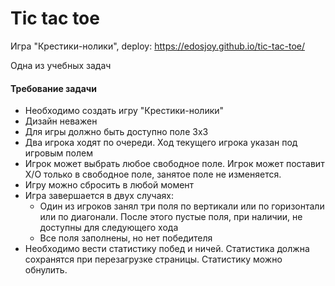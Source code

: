 # Tic tac toe

Игра "Крестики-нолики", deploy: https://edosjoy.github.io/tic-tac-toe/

Одна из учебных задач

#### Требование задачи
* Необходимо создать игру "Крестики-нолики"
* Дизайн неважен
* Для игры должно быть доступно поле 3х3
* Два игрока ходят по очереди. Ход текущего игрока указан под игровым полем
* Игрок может выбрать любое свободное поле. Игрок может поставит Х/О только в свободное поле, занятое поле не изменяется.
* Игру можно сбросить в любой момент
* Игра завершается в двух случаях:
  * Один из игроков занял три поля по вертикали или по горизонтали или по диагонали. После этого пустые поля, при наличии, не доступны для следующего хода
  * Все поля заполнены, но нет победителя
* Необходимо вести статистику побед и ничей. Статистика должна сохранятся при перезагрузке страницы. Статистику можно обнулить.

